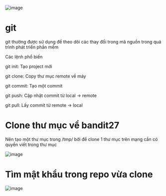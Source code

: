 ![image](https://github.com/user-attachments/assets/c29adaaf-5a11-4f45-b69b-974956b7353a)

# git
git thường được sử dụng để theo dõi các thay đổi trong mã nguồn trong quá trình phát triển phần mềm

Các lệnh phổ biến

git init: Tạo project mới

git clone: Copy thư mục remote về máy

git commit: Tạo một commit

git push: Cập nhật commit từ local -> remote

git pull: Lấy commit từ remote -> local

# Clone thư mục về bandit27
Nên tạo một thư mục trong /tmp/ bởi để clone 1 thư mục trên mạng cần có quyền viết trong thư mục

![image](https://github.com/user-attachments/assets/a557bc57-db53-4dee-81a5-97033b7cf389)

# Tìm mật khẩu trong repo vừa clone
![image](https://github.com/user-attachments/assets/d5fbb5ec-3fc3-43f7-bb3c-ff0e629ebfae)
